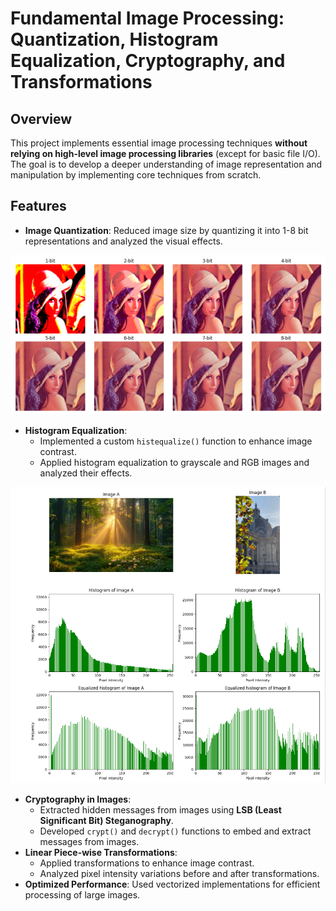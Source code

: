 # Fundamental Image Processing: Quantization, Histogram Equalization, Cryptography, and Transformations

## Overview
This project implements essential image processing techniques **without relying on high-level image processing libraries** (except for basic file I/O). The goal is to develop a deeper understanding of image representation and manipulation by implementing core techniques from scratch.

## Features
- **Image Quantization**: Reduced image size by quantizing it into 1-8 bit representations and analyzed the visual effects.

![Image Quantization](images/img1.png)

- **Histogram Equalization**:
  - Implemented a custom `histequalize()` function to enhance image contrast.
  - Applied histogram equalization to grayscale and RGB images and analyzed their effects.

![Histogram Equalization](images/img2.png)

- **Cryptography in Images**:
  - Extracted hidden messages from images using **LSB (Least Significant Bit) Steganography**.
  - Developed `crypt()` and `decrypt()` functions to embed and extract messages from images.
- **Linear Piece-wise Transformations**:
  - Applied transformations to enhance image contrast.
  - Analyzed pixel intensity variations before and after transformations.
- **Optimized Performance**: Used vectorized implementations for efficient processing of large images.



